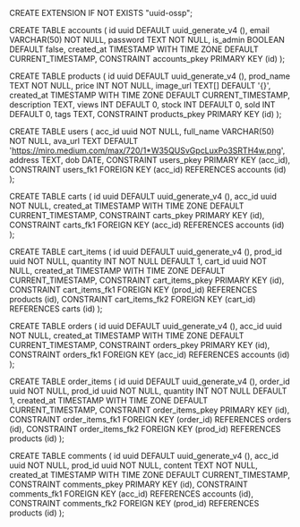 CREATE EXTENSION IF NOT EXISTS "uuid-ossp";

CREATE TABLE accounts (
	id uuid DEFAULT uuid_generate_v4 (),
	email VARCHAR(50) NOT NULL,
	password TEXT NOT NULL,
	is_admin BOOLEAN DEFAULT false,
	created_at TIMESTAMP WITH TIME ZONE DEFAULT CURRENT_TIMESTAMP,
	CONSTRAINT accounts_pkey PRIMARY KEY (id)
);

CREATE TABLE products (
	id uuid DEFAULT uuid_generate_v4 (),
	prod_name TEXT NOT NULL,
	price INT NOT NULL,
	image_url TEXT[] DEFAULT '{}',
	created_at TIMESTAMP WITH TIME ZONE DEFAULT CURRENT_TIMESTAMP,
	description TEXT,
	views INT DEFAULT 0,
	stock INT DEFAULT 0,
	sold INT DEFAULT 0,
	tags TEXT,
	CONSTRAINT products_pkey PRIMARY KEY (id)
);

CREATE TABLE users (
	acc_id uuid NOT NULL,
	full_name VARCHAR(50) NOT NULL,
	ava_url TEXT DEFAULT 'https://miro.medium.com/max/720/1*W35QUSvGpcLuxPo3SRTH4w.png',
	address TEXT,
	dob DATE,
	CONSTRAINT users_pkey PRIMARY KEY (acc_id),
	CONSTRAINT users_fk1 FOREIGN KEY (acc_id) REFERENCES accounts (id)
);

CREATE TABLE carts (
	id uuid DEFAULT uuid_generate_v4 (),
	acc_id uuid NOT NULL,
	created_at TIMESTAMP WITH TIME ZONE DEFAULT CURRENT_TIMESTAMP,
	CONSTRAINT carts_pkey PRIMARY KEY (id),
	CONSTRAINT carts_fk1 FOREIGN KEY (acc_id) REFERENCES accounts (id)
);

CREATE TABLE cart_items (
	id uuid DEFAULT uuid_generate_v4 (),
	prod_id uuid NOT NULL,
	quantity INT NOT NULL DEFAULT 1,
	cart_id uuid NOT NULL,
	created_at TIMESTAMP WITH TIME ZONE DEFAULT CURRENT_TIMESTAMP,
	CONSTRAINT cart_items_pkey PRIMARY KEY (id),
	CONSTRAINT cart_items_fk1 FOREIGN KEY (prod_id) REFERENCES products (id),
	CONSTRAINT cart_items_fk2 FOREIGN KEY (cart_id) REFERENCES carts (id)
);

CREATE TABLE orders (
	id uuid DEFAULT uuid_generate_v4 (),
	acc_id uuid NOT NULL,
	created_at TIMESTAMP WITH TIME ZONE DEFAULT CURRENT_TIMESTAMP,
	CONSTRAINT orders_pkey PRIMARY KEY (id),
	CONSTRAINT orders_fk1 FOREIGN KEY (acc_id) REFERENCES accounts (id)
);

CREATE TABLE order_items (
	id uuid DEFAULT uuid_generate_v4 (),
	order_id uuid NOT NULL,
	prod_id uuid NOT NULL,
	quantity INT NOT NULL DEFAULT 1,
	created_at TIMESTAMP WITH TIME ZONE DEFAULT CURRENT_TIMESTAMP,
	CONSTRAINT order_items_pkey PRIMARY KEY (id),
	CONSTRAINT order_items_fk1 FOREIGN KEY (order_id) REFERENCES orders (id),
	CONSTRAINT order_items_fk2 FOREIGN KEY (prod_id) REFERENCES products (id)
);

CREATE TABLE comments (
	id uuid DEFAULT uuid_generate_v4 (),
	acc_id uuid NOT NULL,
	prod_id uuid NOT NULL,
	content TEXT NOT NULL,
	created_at TIMESTAMP WITH TIME ZONE DEFAULT CURRENT_TIMESTAMP,
	CONSTRAINT comments_pkey PRIMARY KEY (id),
	CONSTRAINT comments_fk1 FOREIGN KEY (acc_id) REFERENCES accounts (id),
	CONSTRAINT comments_fk2 FOREIGN KEY (prod_id) REFERENCES products (id)
);